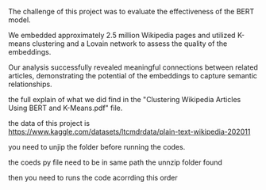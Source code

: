 The challenge of this project was to evaluate the effectiveness of the BERT model.

We embedded approximately 2.5 million Wikipedia pages and utilized K-means clustering and a Lovain network to assess the quality of the embeddings.

Our analysis successfully revealed meaningful connections between related articles, demonstrating the potential of the embeddings to capture semantic relationships.

the full explain of what we did find in the "Clustering Wikipedia Articles Using BERT and K-Means.pdf" file.

the data of this project is https://www.kaggle.com/datasets/ltcmdrdata/plain-text-wikipedia-202011

you need to unjip the folder before running the codes. 

the coeds py file need to be in same path the unnzip folder found

then you need to runs the code acorrding this order


